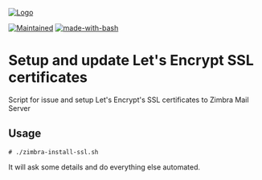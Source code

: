 [![Logo](https://dntsk.dev/assets/logo_transparent_crop_360.png)](https://dntsk.dev)

[![Maintained](https://img.shields.io/badge/maintained%20by-dntsk.dev-blue.svg)](https://dntsk.dev/) [![made-with-bash](https://img.shields.io/badge/made%20with-Bash-blue.svg)](https://www.gnu.org/software/bash/)

# Setup and update Let's Encrypt SSL certificates

Script for issue and setup Let's Encrypt's SSL certificates to Zimbra Mail Server 

## Usage

```
# ./zimbra-install-ssl.sh
```

It will ask some details and do everything else automated.
